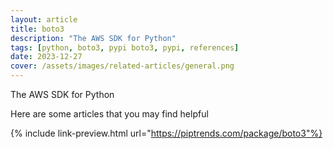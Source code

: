 ```yaml
---
layout: article
title: boto3
description: "The AWS SDK for Python"
tags: [python, boto3, pypi boto3, pypi, references]
date: 2023-12-27
cover: /assets/images/related-articles/general.png
---
```


The AWS SDK for Python

Here are some articles that you may find helpful

{% include link-preview.html url="https://piptrends.com/package/boto3"%}